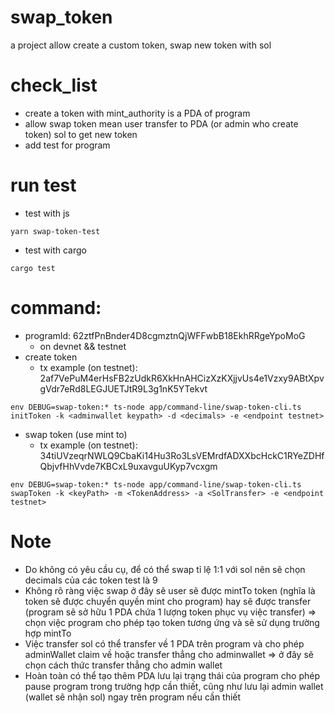 # swap_token
a project allow create a custom token, swap new token with sol

# check_list
- create a token with mint_authority is a PDA of program
- allow swap token mean user transfer to PDA (or admin who create token) sol to get new token
- add test for program

# run test
- test with js
```
yarn swap-token-test
```

- test with cargo
```angular2html
cargo test
```

# command:
- programId: 62ztfPnBnder4D8cgmztnQjWFFwbB18EkhRRgeYpoMoG 
  - on devnet && testnet
- create token
  - tx example (on testnet): 2af7VePuM4erHsFB2zUdkR6XkHnAHCizXzKXjjvUs4e1Vzxy9ABtXpvgVdr7eRd8LEGJUETJtR9L3g1nK5YTekvt
```angular2html
env DEBUG=swap-token:* ts-node app/command-line/swap-token-cli.ts initToken -k <adminwallet keypath> -d <decimals> -e <endpoint testnet> 
``` 

- swap token (use mint to)
  - tx example (on testnet): 34tiUVzeqrNWLQ9CbaKi14Hu3Ro3LsVEMrdfADXXbcHckC1RYeZDHfQbjvfHhVvde7KBCxL9uxavguUKyp7vcxgm
```angular2html
env DEBUG=swap-token:* ts-node app/command-line/swap-token-cli.ts swapToken -k <keyPath> -m <TokenAddress> -a <SolTransfer> -e <endpoint testnet>
```

# Note
- Do không có yêu cầu cụ, để có thể swap tỉ lệ 1:1 với sol nên sẽ chọn decimals của các token test là 9
- Không rõ ràng việc swap ở đây sẽ user sẽ được mintTo token (nghĩa là token sẽ được chuyển quyền mint cho program) hay sẽ được transfer (program sẽ sở hữu 1 PDA chứa 1 lượng token phục vụ việc transfer) => chọn việc program cho phép tạo token tương ứng và sẽ sử dụng trường hợp mintTo
- Việc transfer sol có thể transfer về 1 PDA trên program và cho phép adminWallet claim về hoặc transfer thẳng cho adminwallet => ở đây sẽ chọn cách thức transfer thẳng cho admin wallet
- Hoàn toàn có thể tạo thêm PDA lưu lại trạng thái của program cho phép pause program trong trường hợp cần thiết, cũng như lưu lại admin wallet (wallet sẽ nhận sol) ngay trên program nếu cần thiết